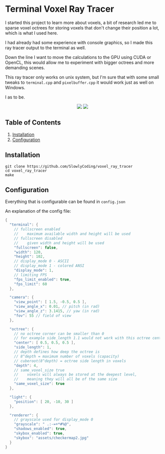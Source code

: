 # Terminal Voxel Ray Tracer

I started this project to learn more about voxels, a bit of research led me to sparse voxel octrees for storing voxels that don't change their position a lot, which is what I used here.

I had already had some experience with console graphics, so I made this ray tracer output to the terminal as well.

Down the line I want to move the calculations to the GPU using CUDA or OpenCL, this would allow me to experiment with bigger octrees and more demanding scenes.

This ray tracer only works on unix system, but I'm sure that with some small tweaks to `terminal.cpp` and `pixelbuffer.cpp` it would work just as well on Windows.

I as to be.

<p align="center">
<img src="https://github.com/SlowlyCoding/voxel_ray_tracer/blob/master/showcase/video.gif">
<img src="https://github.com/SlowlyCoding/voxel_ray_tracer/blob/master/showcase/video2.gif">


## Table of Contents

1. [Installation](#installation)
2. [Configuration](#configuration)

## Installation

```shell
git clone https://github.com/SlowlyCoding/voxel_ray_tracer
cd voxel_ray_tracer
make
```

## Configuration

Everything that is configurable can be found in `config.json`

An explanation of the config file:
```cpp
{
  "terminal": {
    // fullscreen enabled
    //    maximum available width and height will be used
    // fullscreen disabled
    //    given width and height will be used 
    "fullscreen": false,
    "width": 120,
    "height": 102,
    // display_mode 0 - ASCII
    // display_mode 1 - colored ANSI
    "display_mode": 1, 
    // limiting FPS
    "fps_limit_enabled": true,
    "fps_limit": 60
  },

  "camera": {
    "view_point": [ 1.5, -0.5, 0.5 ],
    "view_angle_x": 0.01, // pitch (in rad)
    "view_angle_z": 3.1415, // yaw (in rad)
    "fov": 55 // field of view
  }, 

  "octree": {
    // no octree corner can be smaller than 0
    // for example side_length 1.1 would not work with this octree center point
    "center": [ 0.5, 0.5, 0.5 ],
    "side_length": 1,
    // depth defines how deep the octree is
    // 8^depth = maximum number of voxels (capacity)
    // cuberoot(8^depth) = octree side length in voxels
    "depth": 4,
    // same_voxel_size true
    //    voxels will always be stored at the deepest level, 
    //    meaning they will all be of the same size
    "same_voxel_size": true
  },

  "light": {
    "position": [ 20, -10, 30 ]
  },

  "renderer": {
    // grayscale used for display_mode 0
    "grayscale": " .:-=+*#%@",
    "shadows_enabled": true,
    "skybox_enabled": true,
    "skybox": "assets/checkermap2.jpg"
  }
}
```
